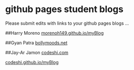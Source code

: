 # github pages student blogs

Please submit edits with links to your github pages blogs ...

##Harry Moreno
[morenoh149.github.io/myBlog](http://morenoh149.github.io/myBlog)

##Gyan Patra
[bollymoods.net](http://bollymoods.net)

##Jay-Ar Jamon
[codeshi.com](http://codeshi.com)

[codeshi.github.io/myBlog](http://codeshi.github.io/myBlog)
